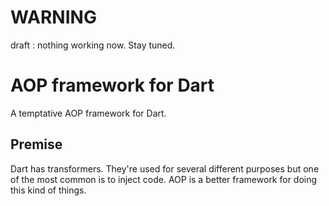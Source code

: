 # WARNING

draft : nothing working now. Stay tuned.


# AOP framework for Dart


A temptative AOP framework for Dart.

## Premise

Dart has transformers. They're used for several different purposes but one of the most
common is to inject code. AOP is a better framework for doing this kind of things. 

